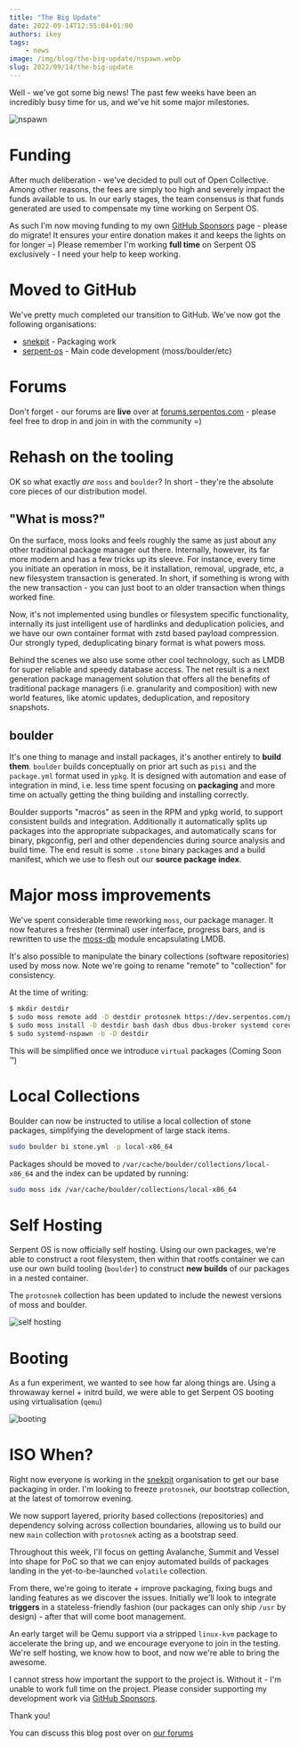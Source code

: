 ```yaml
---
title: "The Big Update"
date: 2022-09-14T12:55:04+01:00
authors: ikey
tags:
    - news
image: /img/blog/the-big-update/nspawn.webp
slug: 2022/09/14/the-big-update
---
```


Well - we've got some big news! The past few weeks have been an incredibly busy
time for us, and we've hit some major milestones.

![nspawn](/img/blog/the-big-update/nspawn.webp)


<!--truncate-->

# Funding

After much deliberation - we've decided to pull out of Open Collective. Among other reasons, the fees
are simply too high and severely impact the funds available to us. In our early stages, the team consensus
is that funds generated are used to compensate my time working on Serpent OS.

As such I'm now moving funding to my own [GitHub Sponsors](https://github.com/sponsors/ikeycode?o=sd&sc=t) page - please do migrate! It ensures your entire
donation makes it and keeps the lights on for longer =) Please remember I'm working **full time** on Serpent OS
exclusively - I need your help to keep working.

# Moved to GitHub

We've pretty much completed our transition to GitHub. We've now got the following organisations:

 - [snekpit](https://github.com/snekpit) - Packaging work
 - [serpent-os](https://github.com/serpent-os) - Main code development (moss/boulder/etc)

# Forums

Don't forget - our forums are **live** over at [forums.serpentos.com](https://forums.serpentos.com) - please feel
free to drop in and join in with the community =)

# Rehash on the tooling

OK so what exactly *are* `moss` and `boulder`? In short - they're the absolute core pieces of our distribution model.

## "What is moss?"

On the surface, moss looks and feels roughly the same as just about any other traditional package manager out there.
Internally, however, its far more modern and has a few tricks up its sleeve. For instance, every time you initiate
an operation in moss, be it installation, removal, upgrade, etc, a new filesystem transaction is generated. In short,
if something is wrong with the new transaction - you can just boot to an older transaction when things worked fine.

Now, it's not implemented using bundles or filesystem specific functionality, internally its just intelligent use of
hardlinks and deduplication policies, and we have our own container format with zstd based payload compression. Our
strongly typed, deduplicating binary format is what powers moss.

Behind the scenes we also use some other cool technology, such as LMDB for super reliable and speedy database access.
The net result is a next generation package management solution that offers all the benefits of traditional package
managers (i.e. granularity and composition) with new world features, like atomic updates, deduplication, and repository
snapshots.

## boulder

It's one thing to manage and install packages, it's another entirely to **build them**. `boulder` builds conceptually
on prior art such as `pisi` and the `package.yml` format used in `ypkg`. It is designed with automation
and ease of integration in mind, i.e. less time spent focusing on **packaging** and more time on actually
getting the thing building and installing correctly.

Boulder supports "macros" as seen in the RPM and ypkg world, to support consistent builds and integration.
Additionally it automatically splits up packages into the appropriate subpackages, and automatically scans
for binary, pkgconfig, perl and other dependencies during source analysis and build time. The end result
is some `.stone` binary packages and a build manifest, which we use to flesh out our **source package index**.

# Major moss improvements

We've spent considerable time reworking `moss`, our package manager. It now features
a fresher (terminal) user interface, progress bars, and is rewritten to use the
[moss-db](https://github.com/serpent-os/moss-db) module encapsulating LMDB.

It's also possible to manipulate the binary collections (software repositories)
used by moss now. Note we're going to rename "remote" to "collection" for consistency.

At the time of writing:

```bash
$ mkdir destdir
$ sudo moss remote add -D destdir protosnek https://dev.serpentos.com/protosnek/x86_64/stone.index
$ sudo moss install -D destdir bash dash dbus dbus-broker systemd coreutils util-linux which moss nano
$ sudo systemd-nspawn -b -D destdir
```

This will be simplified once we introduce `virtual` packages (Coming Soon &trade;)

# Local Collections

Boulder can now be instructed to utilise a local collection of stone packages, simplifying the development of large stack items.

```bash
sudo boulder bi stone.yml -p local-x86_64
```

Packages should be moved to `/var/cache/boulder/collections/local-x86_64` and the index
can be updated by running:

```bash
sudo moss idx /var/cache/boulder/collections/local-x86_64
```


# Self Hosting

Serpent OS is now officially self hosting. Using our own packages, we're able to
construct a root filesystem, then within that rootfs container we can use our own
build tooling (`boulder`) to construct **new builds** of our packages in a nested
container.

The `protosnek` collection has been updated to include the newest versions of moss
and boulder.

![self hosting](/img/blog/the-big-update/self-hosting.webp)


# Booting

As a fun experiment, we wanted to see how far along things are. Using a throwaway
kernel + initrd build, we were able to get Serpent OS booting using virtualisation (`qemu`)

![booting](/img/blog/the-big-update/booting.webp)

# ISO When?

Right now everyone is working in the [snekpit](https://github.com/snekpit) organisation to
get our base packaging in order. I'm looking to freeze `protosnek`, our bootstrap collection,
at the latest of tomorrow evening.

We now support layered, priority based collections (repositories) and dependency solving across
collection boundaries, allowing us to build our new `main` collection with `protosnek` acting as
a bootstrap seed.

Throughout this week, I'll focus on getting Avalanche, Summit and Vessel into shape for PoC so
that we can enjoy automated builds of packages landing in the yet-to-be-launched `volatile` collection.

From there, we're going to iterate + improve packaging, fixing bugs and landing features as we
discover the issues. Initially we'll look to integrate **triggers** in a stateless-friendly
fashion (our packages can only ship `/usr` by design) - after that will come boot management.

An early target will be Qemu support via a stripped `linux-kvm` package to accelerate the bring up,
and we encourage everyone to join in the testing. We're self hosting, we know how to boot, and
now we're able to bring the awesome.

I cannot stress how important the support to the project is. Without it - I'm unable to work full
time on the project. Please consider supporting my development work via [GitHub Sponsors](https://github.com/sponsors/ikeycode?o=sd&sc=t).

Thank you!

You can discuss this blog post over on [our forums](https://forums.serpentos.com/d/20-the-big-update)
